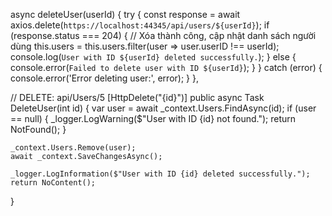 async deleteUser(userId) {
    try {
      const response = await axios.delete(`https://localhost:44345/api/users/${userId}`);
      if (response.status === 204) {
        // Xóa thành công, cập nhật danh sách người dùng
        this.users = this.users.filter(user => user.userID !== userId);
        console.log(`User with ID ${userId} deleted successfully.`);
      } else {
        console.error(`Failed to delete user with ID ${userId}`);
      }
    } catch (error) {
      console.error('Error deleting user:', error);
    }
  },




  // DELETE: api/Users/5
[HttpDelete("{id}")]
public async Task<IActionResult> DeleteUser(int id)
{
    var user = await _context.Users.FindAsync(id);
    if (user == null)
    {
        _logger.LogWarning($"User with ID {id} not found.");
        return NotFound();
    }

    _context.Users.Remove(user);
    await _context.SaveChangesAsync();

    _logger.LogInformation($"User with ID {id} deleted successfully.");
    return NoContent();
}